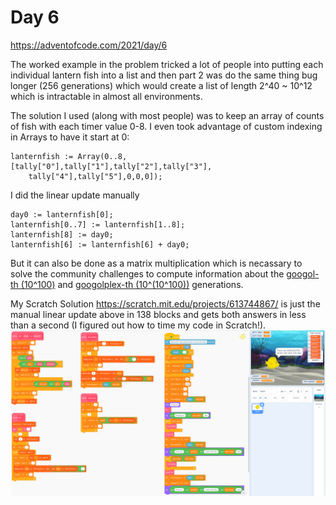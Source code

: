 # Day 6

https://adventofcode.com/2021/day/6

The worked example in the problem tricked a lot of people into putting each individual lantern fish
into a list and then part 2 was do the same thing bug longer (256 generations) which would create a
list of length 2^40 ~ 10^12 which is intractable in almost all environments.

The solution I used (along with most people) was to keep an array of counts of fish with each timer value
0-8. I even took advantage of custom indexing in Arrays to have it start at 0:

    lanternfish := Array(0..8, [tally["0"],tally["1"],tally["2"],tally["3"],
        tally["4"],tally["5"],0,0,0]);
        
I did the linear update manually

    day0 := lanternfish[0];
    lanternfish[0..7] := lanternfish[1..8];
    lanternfish[8] := day0;
    lanternfish[6] := lanternfish[6] + day0;

But it can also be done as a matrix multiplication which is necassary to solve the community challenges
to compute information about the [googol-th (10^100)](https://www.reddit.com/r/adventofcode/comments/ra3f5i/2021_day_6_part_3_day_googol/)
and [googolplex-th (10^(10^100))](https://www.reddit.com/r/adventofcode/comments/ra88up/2021_day_6_part_4_day_googolplex/) generations.

My Scratch Solution https://scratch.mit.edu/projects/613744867/ is just the manual linear update above in 138 blocks
and gets both answers in less than a second (I figured out how to time my code in Scratch!).
![138 Scratch blocks](https://github.com/johnpmay/AdventOfCode2021/blob/main/Day6/AOC2021-Scratch-Day6.png)
